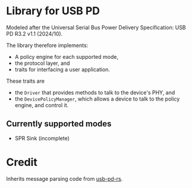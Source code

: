 # Library for USB PD

Modeled after the Universal Serial Bus Power Delivery Specification: USB PD R3.2 v1.1 (2024/10).

The library therefore implements:
- A policy engine for each supported mode,
- the protocol layer, and
- traits for interfacing a user application.

These traits are
- the `Driver` that provides methods to talk to the device's PHY, and
- the `DevicePolicyManager`, which allows a device to talk to the policy engine, and control it.

## Currently supported modes

- SPR Sink (incomplete)

# Credit

Inherits message parsing code from [usb-pd-rs](https://github.com/fmckeogh/usb-pd-rs).
